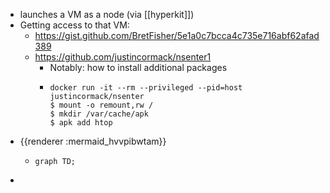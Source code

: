 - launches a VM as a node (via [[hyperkit]])
- Getting access to that VM:
	- https://gist.github.com/BretFisher/5e1a0c7bcca4c735e716abf62afad389
	- https://github.com/justincormack/nsenter1
		- Notably: how to install additional packages
		- ```console
		  docker run -it --rm --privileged --pid=host justincormack/nsenter
		  $ mount -o remount,rw /
		  $ mkdir /var/cache/apk
		  $ apk add htop
		  ```
- {{renderer :mermaid_hvvpibwtam}}
	- ```mermaid 
	  graph TD;
	  
	  ```
-